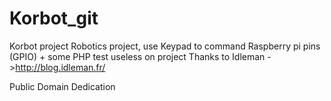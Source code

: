 # Korbot_git
Korbot project
Robotics project, use Keypad to command Raspberry pi pins (GPIO) + some PHP test useless on project
Thanks to Idleman ->http://blog.idleman.fr/

Public Domain Dedication
